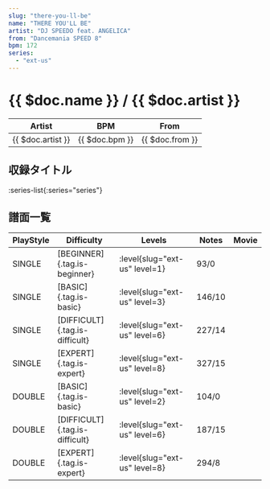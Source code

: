 ```yaml
---
slug: "there-you-ll-be"
name: "THERE YOU'LL BE"
artist: "DJ SPEEDO feat. ANGELICA"
from: "Dancemania SPEED 8"
bpm: 172
series:
  - "ext-us"
---
```


# {{ $doc.name }} / {{ $doc.artist }}

|Artist|BPM|From|
|------|---|----|
|{{ $doc.artist }}|{{ $doc.bpm }}|{{ $doc.from }}|

## 収録タイトル

:series-list{:series="series"}

## 譜面一覧

|PlayStyle|Difficulty|Levels|Notes|Movie|
|---------|----------|------|-----|-----|
|SINGLE|[BEGINNER]{.tag.is-beginner}|<div class="field is-grouped is-grouped-multiline"> :level{slug="ext-us" level=1}</div>|93/0||
|SINGLE|[BASIC]{.tag.is-basic}|<div class="field is-grouped is-grouped-multiline"> :level{slug="ext-us" level=3}</div>|146/10||
|SINGLE|[DIFFICULT]{.tag.is-difficult}|<div class="field is-grouped is-grouped-multiline"> :level{slug="ext-us" level=6}</div>|227/14||
|SINGLE|[EXPERT]{.tag.is-expert}|<div class="field is-grouped is-grouped-multiline"> :level{slug="ext-us" level=8}</div>|327/15||
|DOUBLE|[BASIC]{.tag.is-basic}|<div class="field is-grouped is-grouped-multiline"> :level{slug="ext-us" level=2}</div>|104/0||
|DOUBLE|[DIFFICULT]{.tag.is-difficult}|<div class="field is-grouped is-grouped-multiline"> :level{slug="ext-us" level=6}</div>|187/15||
|DOUBLE|[EXPERT]{.tag.is-expert}|<div class="field is-grouped is-grouped-multiline"> :level{slug="ext-us" level=8}</div>|294/8||
